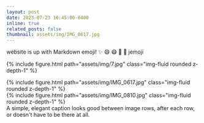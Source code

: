 ```yaml
---
layout: post
date: 2023-07-23 10:45:00-0400
inline: true
related_posts: false
thumbnail: assets/img/IMG_0617.jpg
---
```

website is up with Markdown emoji! :sparkles: :smile: :mask: :robot: :no_good:  jemoji

{% include figure.html path="assets/img/7.jpg" class="img-fluid rounded z-depth-1" %}

<div class="row mt-3">
    <div class="col-sm mt-3 mt-md-0">
        {% include figure.html path="assets/img/IMG_0617.jpg" class="img-fluid rounded z-depth-1" %}
    </div>
    <div class="col-sm mt-3 mt-md-0">
        {% include figure.html path="assets/img/IMG_0810.jpg" class="img-fluid rounded z-depth-1" %}
    </div>
</div>
<div class="caption">
    A simple, elegant caption looks good between image rows, after each row, or doesn't have to be there at all.
</div>

